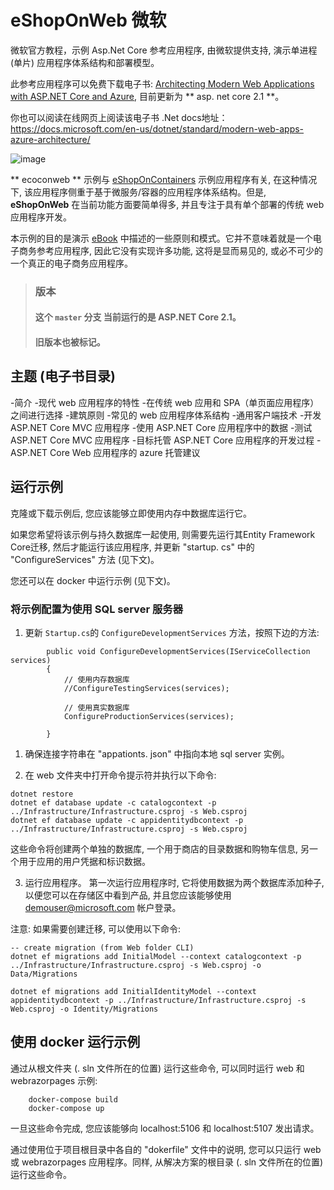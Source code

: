 # eShopOnWeb 微软

微软官方教程，示例 Asp.Net Core 参考应用程序, 由微软提供支持, 演示单进程 (单片) 应用程序体系结构和部署模型。 

此参考应用程序可以免费下载电子书: [Architecting Modern Web Applications with ASP.NET Core and Azure](https://aka.ms/webappebook), 目前更新为 ** asp. net core 2.1 **。

你也可以阅读在线网页上阅读该电子书 .Net docs地址：
https://docs.microsoft.com/en-us/dotnet/standard/modern-web-apps-azure-architecture/

![image](https://user-images.githubusercontent.com/1712635/42467632-449688c2-8367-11e8-9323-81ab50a66006.png)

** ecoconweb ** 示例与 [eShopOnContainers](https://github.com/dotnet/eShopOnContainers) 示例应用程序有关, 在这种情况下, 该应用程序侧重于基于微服务/容器的应用程序体系结构。但是, **eShopOnWeb** 在当前功能方面要简单得多, 并且专注于具有单个部署的传统 web 应用程序开发。

本示例的目的是演示 [eBook](https://aka.ms/webappebook) 中描述的一些原则和模式。它并不意味着就是一个电子商务参考应用程序, 因此它没有实现许多功能, 这将是显而易见的, 或必不可少的一个真正的电子商务应用程序。

> ### 版本
> #### 这个 `master` 分支 当前运行的是 ASP.NET Core 2.1。
> #### 旧版本也被标记。

## 主题 (电子书目录)

-简介
-现代 web 应用程序的特性
-在传统 web 应用和 SPA（单页面应用程序） 之间进行选择
-建筑原则
-常见的 web 应用程序体系结构
-通用客户端技术
-开发 ASP.NET Core MVC 应用程序
-使用 ASP.NET Core 应用程序中的数据
-测试 ASP.NET Core MVC 应用程序
-目标托管 ASP.NET Core 应用程序的开发过程
-ASP.NET Core Web 应用程序的 azure 托管建议

## 运行示例

克隆或下载示例后, 您应该能够立即使用内存中数据库运行它。

如果您希望将该示例与持久数据库一起使用, 则需要先运行其Entity Framework Core迁移, 然后才能运行该应用程序, 并更新 "startup. cs" 中的 "ConfigureServices" 方法 (见下文)。

您还可以在 docker 中运行示例 (见下文)。

### 将示例配置为使用 SQL server 服务器

1. 更新 `Startup.cs`的 `ConfigureDevelopmentServices` 方法，按照下边的方法:

```
        public void ConfigureDevelopmentServices(IServiceCollection services)
        {
            // 使用内存数据库
            //ConfigureTestingServices(services);

            // 使用真实数据库
            ConfigureProductionServices(services);

        }
```

1. 确保连接字符串在 "appationts. json" 中指向本地 sql server 实例。

2. 在 web 文件夹中打开命令提示符并执行以下命令:

```
dotnet restore
dotnet ef database update -c catalogcontext -p ../Infrastructure/Infrastructure.csproj -s Web.csproj
dotnet ef database update -c appidentitydbcontext -p ../Infrastructure/Infrastructure.csproj -s Web.csproj
```

这些命令将创建两个单独的数据库, 一个用于商店的目录数据和购物车信息, 另一个用于应用的用户凭据和标识数据。

3. 运行应用程序。
第一次运行应用程序时, 它将使用数据为两个数据库添加种子, 以便您可以在存储区中看到产品, 并且您应该能够使用 demouser@microsoft.com 帐户登录。

注意: 如果需要创建迁移, 可以使用以下命令:
```
-- create migration (from Web folder CLI)
dotnet ef migrations add InitialModel --context catalogcontext -p ../Infrastructure/Infrastructure.csproj -s Web.csproj -o Data/Migrations

dotnet ef migrations add InitialIdentityModel --context appidentitydbcontext -p ../Infrastructure/Infrastructure.csproj -s Web.csproj -o Identity/Migrations
```

## 使用 docker 运行示例

通过从根文件夹 (. sln 文件所在的位置) 运行这些命令, 可以同时运行 web 和 webrazorpages 示例:

```
    docker-compose build
    docker-compose up
```

一旦这些命令完成, 您应该能够向 localhost:5106 和 localhost:5107 发出请求。

通过使用位于项目根目录中各自的 "dokerfile" 文件中的说明, 您可以只运行 web 或 webrazorpages 应用程序。同样, 从解决方案的根目录 (. sln 文件所在的位置) 运行这些命令。
